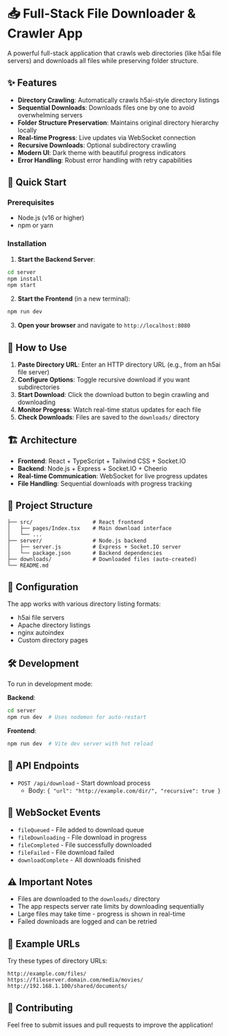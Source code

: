 
# 📥 Full-Stack File Downloader & Crawler App

A powerful full-stack application that crawls web directories (like h5ai file servers) and downloads all files while preserving folder structure.

## ✨ Features

- **Directory Crawling**: Automatically crawls h5ai-style directory listings
- **Sequential Downloads**: Downloads files one by one to avoid overwhelming servers
- **Folder Structure Preservation**: Maintains original directory hierarchy locally
- **Real-time Progress**: Live updates via WebSocket connection
- **Recursive Downloads**: Optional subdirectory crawling
- **Modern UI**: Dark theme with beautiful progress indicators
- **Error Handling**: Robust error handling with retry capabilities

## 🚀 Quick Start

### Prerequisites
- Node.js (v16 or higher)
- npm or yarn

### Installation

1. **Start the Backend Server**:
```bash
cd server
npm install
npm start
```

2. **Start the Frontend** (in a new terminal):
```bash
npm run dev
```

3. **Open your browser** and navigate to `http://localhost:8080`

## 📖 How to Use

1. **Paste Directory URL**: Enter an HTTP directory URL (e.g., from an h5ai file server)
2. **Configure Options**: Toggle recursive download if you want subdirectories
3. **Start Download**: Click the download button to begin crawling and downloading
4. **Monitor Progress**: Watch real-time status updates for each file
5. **Check Downloads**: Files are saved to the `downloads/` directory

## 🏗️ Architecture

- **Frontend**: React + TypeScript + Tailwind CSS + Socket.IO
- **Backend**: Node.js + Express + Socket.IO + Cheerio
- **Real-time Communication**: WebSocket for live progress updates
- **File Handling**: Sequential downloads with progress tracking

## 📁 Project Structure

```
├── src/                   # React frontend
│   ├── pages/Index.tsx    # Main download interface
│   └── ...
├── server/                # Node.js backend
│   ├── server.js          # Express + Socket.IO server
│   └── package.json       # Backend dependencies
├── downloads/             # Downloaded files (auto-created)
└── README.md
```

## 🔧 Configuration

The app works with various directory listing formats:
- h5ai file servers
- Apache directory listings
- nginx autoindex
- Custom directory pages

## 🛠️ Development

To run in development mode:

**Backend**:
```bash
cd server
npm run dev  # Uses nodemon for auto-restart
```

**Frontend**:
```bash
npm run dev  # Vite dev server with hot reload
```

## 📝 API Endpoints

- `POST /api/download` - Start download process
  - Body: `{ "url": "http://example.com/dir/", "recursive": true }`

## 🔌 WebSocket Events

- `fileQueued` - File added to download queue
- `fileDownloading` - File download in progress
- `fileCompleted` - File successfully downloaded
- `fileFailed` - File download failed
- `downloadComplete` - All downloads finished

## ⚠️ Important Notes

- Files are downloaded to the `downloads/` directory
- The app respects server rate limits by downloading sequentially
- Large files may take time - progress is shown in real-time
- Failed downloads are logged and can be retried

## 🎯 Example URLs

Try these types of directory URLs:
```
http://example.com/files/
https://fileserver.domain.com/media/movies/
http://192.168.1.100/shared/documents/
```

## 🤝 Contributing

Feel free to submit issues and pull requests to improve the application!
